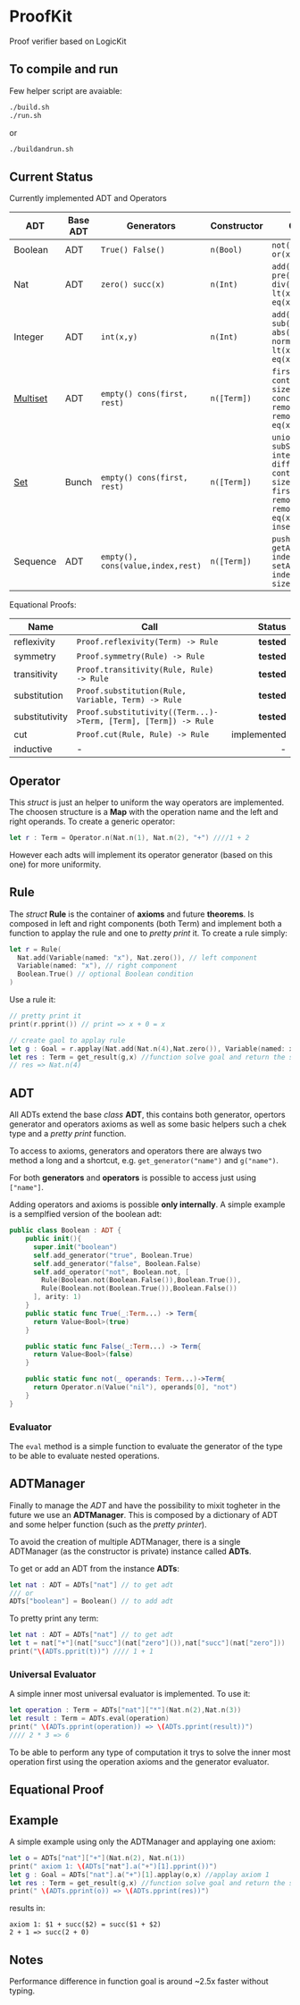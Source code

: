 # ProofKit
Proof verifier based on LogicKit

## To compile and run
Few helper script are avaiable:
```bash
./build.sh
./run.sh
```
or
```bash
./buildandrun.sh
```

## Current Status
Currently implemented ADT and Operators

|ADT|Base ADT|Generators|Constructor|Operators|
|---|--------|----------|-----------|---------|
|Boolean|ADT|```True() False()```|```n(Bool)```|```not(x) and(x,y) or(x,y)```|
|Nat|ADT|```zero() succ(x)```|```n(Int)```|```add(x,y) mul(x,y) pre(x) sub(x,y) div(x,y) mod(x) lt(x,y) gt(x,y) eq(x,y) gcd(x,y) ```|
|Integer|ADT|```int(x,y)```|```n(Int)```|```add(x,y) mul(x,y) sub(x,y) div(x,y) abs(x), normalize(x) lt(x,y) gt(x,y) eq(x,y) sign(x) ```|
|[Multiset](https://en.wikipedia.org/wiki/Linked_list)|ADT|```empty() cons(first, rest)```|```n([Term])```|```first(x) rest(x) contains(x,y) size(x) concat(x,y) removeOne(x,y) removeAll(x,y) eq(x,y)```|
|[Set](https://en.wikipedia.org/wiki/Set_%28abstract_data_type%29)|Bunch|```empty() cons(first, rest)```|```n([Term])```|```union(x,y) subSet(x,y) intersection(x,y) difference(x,y)  contains(x,y) size(x) rest(x) first(x) removeOne(x,y) removeAll(x,y) eq(x,y) norm(x) insert(x,y)```|
|Sequence|ADT|```empty(), cons(value,index,rest)```|```n([Term])```|```push(value,rest), getAt(sequence, index), setAt(sequence, index, value) size(sequence)```|

Equational Proofs:

|Name|Call|Status|
|----|----|------:|
|reflexivity|```Proof.reflexivity(Term) -> Rule```| **tested**|
|symmetry |```Proof.symmetry(Rule) -> Rule``` |**tested** |
|transitivity |```Proof.transitivity(Rule, Rule) -> Rule```| **tested**|
|substitution|```Proof.substitution(Rule, Variable, Term) -> Rule```| **tested**|
|substitutivity|```Proof.substitutivity((Term...)->Term, [Term], [Term]) -> Rule```| **tested**|
|cut|```Proof.cut(Rule, Rule) -> Rule```| implemented |
|inductive|-| - |

## Operator

This *struct* is just an helper to uniform the way operators are implemented. The choosen structure is a **Map** with the operation name and the left and right operands.
To create a generic operator:
```swift
let r : Term = Operator.n(Nat.n(1), Nat.n(2), "+") ////1 + 2
```
However each adts will implement its operator generator (based on this one) for more uniformity.

## Rule
The *struct* **Rule** is the container of **axioms** and future **theorems**. Is composed in left and right components (both Term) and implement both a function to applay the rule and one to *pretty print* it.
To create a rule simply:

```swift
let r = Rule(
  Nat.add(Variable(named: "x"), Nat.zero()), // left component
  Variable(named: "x"), // right component
  Boolean.True() // optional Boolean condition
)
```

Use a rule it:

```swift
// pretty print it
print(r.pprint()) // print => x + 0 = x

// create gaol to applay rule
let g : Goal = r.applay(Nat.add(Nat.n(4),Nat.zero()), Variable(named: x))
let res : Term = get_result(g,x) //function solve goal and return the substitution of x
// res => Nat.n(4)
```

## ADT

All ADTs extend the base *class* **ADT**, this contains both generator, opertors generator and operators axioms as well as some basic helpers such a chek type and a *pretty print* function.

To access to axioms, generators and operators there are always two method a long and a shortcut, e.g. ```get_generator("name")``` and ```g("name")```.

For both **generators** and **operators** is possible to access just using ```["name"]```.

Adding operators and axioms is possible **only internally**.
A simple example is a semplfied version of the boolean adt:
```swift
public class Boolean : ADT {
    public init(){
      super.init("boolean")
      self.add_generator("true", Boolean.True)
      self.add_generator("false", Boolean.False)
      self.add_operator("not", Boolean.not, [
        Rule(Boolean.not(Boolean.False()),Boolean.True()),
        Rule(Boolean.not(Boolean.True()),Boolean.False())
      ], arity: 1)
    }
    public static func True(_:Term...) -> Term{
      return Value<Bool>(true)
    }

    public static func False(_:Term...) -> Term{
      return Value<Bool>(false)
    }

    public static func not(_ operands: Term...)->Term{
      return Operator.n(Value("nil"), operands[0], "not")
    }
}
```

### Evaluator

The ```eval``` method is a simple function to evaluate the generator of the type to be able to evaluate nested operations.

## ADTManager

Finally to manage the *ADT* and have the possibility to mixit togheter in the future we use an **ADTManager**. This is composed by a dictionary of ADT and some helper function (such as the *pretty printer*).

To avoid the creation of multiple ADTManager, there is a single ADTManager (as the constructor is private) instance called **ADTs**.

To get or add an ADT from the instance **ADTs**:

```swift
let nat : ADT = ADTs["nat"] // to get adt
/// or
ADTs["boolean"] = Boolean() // to add adt
```

To pretty print any term:

```swift
let nat : ADT = ADTs["nat"] // to get adt
let t = nat["+"](nat["succ"](nat["zero"]()),nat["succ"](nat["zero"]))
print("\(ADTs.pprit(t))") //// 1 + 1

```

### Universal Evaluator

A simple inner most universal evaluator is implemented. To use it:

```swift
let operation : Term = ADTs["nat"]["*"](Nat.n(2),Nat.n(3))
let result : Term = ADTs.eval(operation)
print(" \(ADTs.pprint(operation)) => \(ADTs.pprint(result))")
//// 2 * 3 => 6
```

To be able to perform any type of computation it trys to solve the inner most operation first using the operation axioms and the generator evaluator.

## Equational Proof



## Example

A simple example using only the ADTManager and applaying one axiom:

```swift
let o = ADTs["nat"]["+"](Nat.n(2), Nat.n(1))
print(" axiom 1: \(ADTs["nat"].a("+")[1].pprint())")
let g : Goal = ADTs["nat"].a("+")[1].applay(o,x) //applay axiom 1
let res : Term = get_result(g,x) //function solve goal and return the substitution of x
print(" \(ADTs.pprint(o)) => \(ADTs.pprint(res))")
```

results in:
```
axiom 1: $1 + succ($2) = succ($1 + $2)
2 + 1 => succ(2 + 0)
```


## Notes
Performance difference in function goal is around ~2.5x faster without typing.
